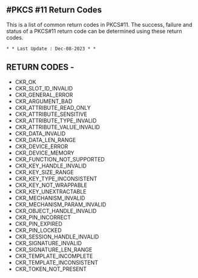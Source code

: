 #PKCS #11 Return Codes
-----------------------

This is a list of common return codes in PKCS#11. The success, failure and status of a PKCS#11 return code can be determined using these return codes.

	* * Last Update : Dec-08-2023 * *



RETURN CODES -
------------

+ CKR_OK
+ CKR_SLOT_ID_INVALID
+ CKR_GENERAL_ERROR
+ CKR_ARGUMENT_BAD
+ CKR_ATTRIBUTE_READ_ONLY
+ CKR_ATTRIBUTE_SENSITIVE
+ CKR_ATTRIBUTE_TYPE_INVALID
+ CKR_ATTRIBUTE_VALUE_INVALID
+ CKR_DATA_INVALID
+ CKR_DATA_LEN_RANGE
+ CKR_DEVICE_ERROR
+ CKR_DEVICE_MEMORY
+ CKR_FUNCTION_NOT_SUPPORTED
+ CKR_KEY_HANDLE_INVALID
+ CKR_KEY_SIZE_RANGE
+ CKR_KEY_TYPE_INCONSISTENT
+ CKR_KEY_NOT_WRAPPABLE
+ CKR_KEY_UNEXTRACTABLE
+ CKR_MECHANISM_INVALID
+ CKR_MECHANISM_PARAM_INVALID
+ CKR_OBJECT_HANDLE_INVALID
+ CKR_PIN_INCORRECT
+ CKR_PIN_EXPIRED
+ CKR_PIN_LOCKED
+ CKR_SESSION_HANDLE_INVALID
+ CKR_SIGNATURE_INVALID
+ CKR_SIGNATURE_LEN_RANGE
+ CKR_TEMPLATE_INCOMPLETE
+ CKR_TEMPLATE_INCONSISTENT
+ CKR_TOKEN_NOT_PRESENT
